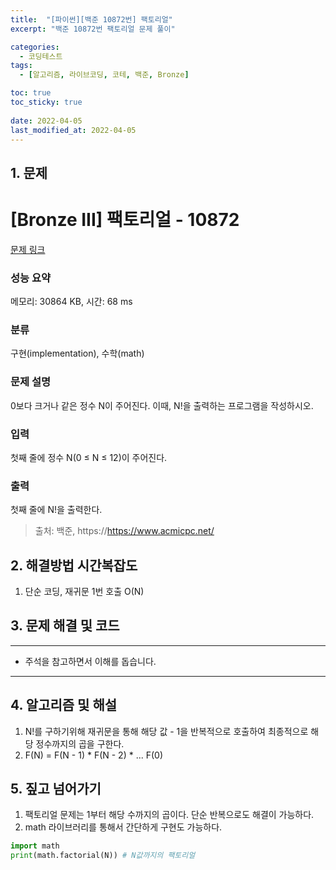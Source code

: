 ```yaml
---
title:  "[파이썬][백준 10872번] 팩토리얼"
excerpt: "백준 10872번 팩토리얼 문제 풀이"

categories:
  - 코딩테스트
tags:
  - [알고리즘, 라이브코딩, 코테, 백준, Bronze]

toc: true
toc_sticky: true
 
date: 2022-04-05
last_modified_at: 2022-04-05
---
```



## 1. 문제

# [Bronze III] 팩토리얼 - 10872 

[문제 링크](https://www.acmicpc.net/problem/10872) 

### 성능 요약

메모리: 30864 KB, 시간: 68 ms

### 분류

구현(implementation), 수학(math)

### 문제 설명

<p>0보다 크거나 같은 정수 N이 주어진다. 이때, N!을 출력하는 프로그램을 작성하시오.</p>

### 입력 

 <p>첫째 줄에 정수 N(0 ≤ N ≤ 12)이 주어진다.</p>

### 출력 

 <p>첫째 줄에 N!을 출력한다.</p>



> 출처: 백준, https://https://www.acmicpc.net/

## 2. 해결방법 시간복잡도

1. 단순 코딩, 재귀문 1번 호출 O(N)


## 3. 문제 해결 및 코드
--- 

<script src="https://gist.github.com/godhin/2bd618b10ab460ba8059cd1208ca6c8d.js"></script>

- 주석을 참고하면서 이해를 돕습니다.
---

## 4. 알고리즘 및 해설

1. N!를 구하기위해 재귀문을 통해 해당 값 - 1을 반복적으로 호출하여 최종적으로 해당 정수까지의 곱을 구한다.
2. F(N) = F(N - 1) * F(N - 2) * ... F(0)  


## 5. 짚고 넘어가기

1. 팩토리얼 문제는 1부터 해당 수까지의 곱이다. 단순 반복으로도 해결이 가능하다.
2. math 라이브러리를 통해서 간단하게 구현도 가능하다.

```python
import math
print(math.factorial(N)) # N값까지의 팩토리얼
```